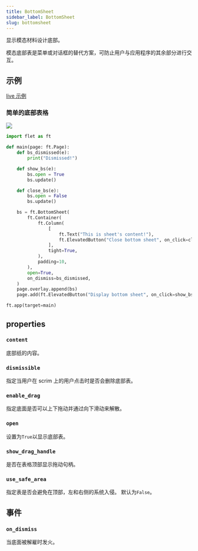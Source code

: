 ```yaml
---
title: BottomSheet
sidebar_label: BottomSheet
slug: bottomsheet
---
```


显示模态材料设计底部。

模态底部表是菜单或对话框的替代方案，可防止用户与应用程序的其余部分进行交互。

## 示例

[live 示例](https://flet-controls-gallery.fly.dev/dialogs/bottomsheet)

### 简单的底部表格

<img src="/website/img/docs/controls/bottom-sheet/bottom-sheet-sample.gif" className="screenshot-30"/>

```python
import flet as ft

def main(page: ft.Page):
    def bs_dismissed(e):
        print("Dismissed!")

    def show_bs(e):
        bs.open = True
        bs.update()

    def close_bs(e):
        bs.open = False
        bs.update()

    bs = ft.BottomSheet(
        ft.Container(
            ft.Column(
                [
                    ft.Text("This is sheet's content!"),
                    ft.ElevatedButton("Close bottom sheet", on_click=close_bs),
                ],
                tight=True,
            ),
            padding=10,
        ),
        open=True,
        on_dismiss=bs_dismissed,
    )
    page.overlay.append(bs)
    page.add(ft.ElevatedButton("Display bottom sheet", on_click=show_bs))

ft.app(target=main)
```

## properties

### `content`

底部纸的内容。

### `dismissible`

指定当用户在 scrim 上的用户点击时是否会删除底部表。

### `enable_drag`

指定底面是否可以上下拖动并通过向下滑动来解散。

### `open`

设置为`True`以显示底部表。

### `show_drag_handle`

是否在表格顶部显示拖动句柄。

### `use_safe_area`

指定表是否会避免在顶部，左和右侧的系统入侵。 默认为`False`。

## 事件

### `on_dismiss`

当底面被解雇时发火。
